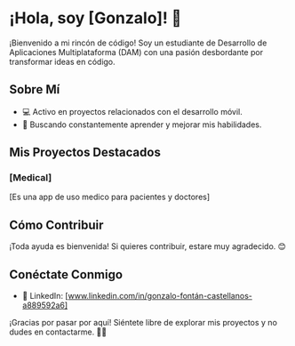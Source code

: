 # ¡Hola, soy [Gonzalo]! 👋

¡Bienvenido a mi rincón de código! Soy un estudiante de Desarrollo de Aplicaciones Multiplataforma (DAM) con una pasión desbordante por transformar ideas en código.

## Sobre Mí

- 💻 Activo en proyectos relacionados con el desarrollo móvil.
- 🚀 Buscando constantemente aprender y mejorar mis habilidades.

## Mis Proyectos Destacados

### [Medical]

[Es una app de uso medico para pacientes y doctores]

## Cómo Contribuir

¡Toda ayuda es bienvenida! Si quieres contribuir, estare muy agradecido. 😊

## Conéctate Conmigo

- 💼 LinkedIn: [www.linkedin.com/in/gonzalo-fontán-castellanos-a889592a6]

¡Gracias por pasar por aquí! Siéntete libre de explorar mis proyectos y no dudes en contactarme. 🚀✨
